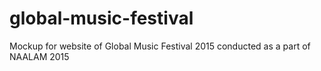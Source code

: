 # global-music-festival
Mockup for website of Global Music Festival 2015 conducted as a part of NAALAM 2015
